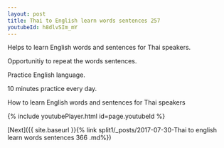 ```yaml
---
layout: post
title: Thai to English learn words sentences 257 
youtubeId: h8dlvSIm_mY
---
```

 
 
Helps to learn English words and sentences for Thai speakers.

Opportunitiy to repeat the words sentences. 

Practice English language. 
 
10 minutes practice every day. 
 
How to learn English words and sentences for Thai speakers 
 
{% include youtubePlayer.html id=page.youtubeId %}
 
 
[Next]({{ site.baseurl }}{% link  split1/_posts/2017-07-30-Thai to english learn words sentences 366 .md%})
 

